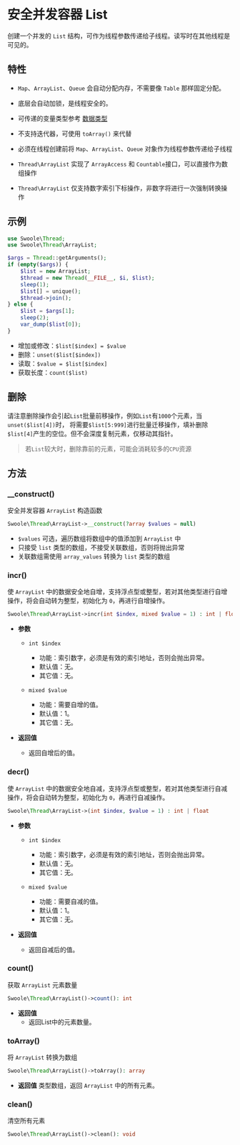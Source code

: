 # 安全并发容器 List

创建一个并发的 `List` 结构，可作为线程参数传递给子线程。读写时在其他线程是可见的。

## 特性
- `Map`、`ArrayList`、`Queue` 会自动分配内存，不需要像 `Table` 那样固定分配。

- 底层会自动加锁，是线程安全的。

- 可传递的变量类型参考 [数据类型](thread/transfer.md)

- 不支持迭代器，可使用 `toArray()` 来代替

- 必须在线程创建前将 `Map`、`ArrayList`、`Queue` 对象作为线程参数传递给子线程

- `Thread\ArrayList` 实现了 `ArrayAccess` 和 `Countable`接口，可以直接作为数组操作

- `Thread\ArrayList` 仅支持数字索引下标操作，非数字将进行一次强制转换操作

## 示例
```php
use Swoole\Thread;
use Swoole\Thread\ArrayList;

$args = Thread::getArguments();
if (empty($args)) {
    $list = new ArrayList;
    $thread = new Thread(__FILE__, $i, $list);
    sleep(1);
    $list[] = unique();
    $thread->join();
} else {
    $list = $args[1];
    sleep(2);
    var_dump($list[0]);
}
```

- 增加或修改：`$list[$index] = $value`
- 删除：`unset($list[$index])`
- 读取：`$value = $list[$index]`
- 获取长度：`count($list)`

## 删除
请注意删除操作会引起`List`批量前移操作，例如`List`有`1000`个元素，当`unset($list[4])`时，
将需要`$list[5:999]`进行批量迁移操作，填补删除`$list[4]`产生的空位。但不会深度复制元素，仅移动其指针。

> 若`List`较大时，删除靠前的元素，可能会消耗较多的`CPU`资源

## 方法

### __construct()
安全并发容器 `ArrayList` 构造函数

```php
Swoole\Thread\ArrayList->__construct(?array $values = null)
```

- `$values` 可选，遍历数组将数组中的值添加到 `ArrayList` 中
- 只接受 `list` 类型的数组，不接受关联数组，否则将抛出异常
- 关联数组需使用 `array_values` 转换为 `list` 类型的数组

### incr()
使 `ArrayList` 中的数据安全地自增，支持浮点型或整型，若对其他类型进行自增操作，将会自动转为整型，初始化为 `0`，再进行自增操作。

```php
Swoole\Thread\ArrayList->incr(int $index, mixed $value = 1) : int | float
```

* **参数**
    * `int $index`
        * 功能：索引数字，必须是有效的索引地址，否则会抛出异常。
        * 默认值：无。
        * 其它值：无。

    * `mixed $value`
        * 功能：需要自增的值。
        * 默认值：1。
        * 其它值：无。

* **返回值**
    * 返回自增后的值。

### decr()
使 `ArrayList` 中的数据安全地自减，支持浮点型或整型，若对其他类型进行自减操作，将会自动转为整型，初始化为 `0`，再进行自减操作。

```php
Swoole\Thread\ArrayList->(int $index, $value = 1) : int | float
```

* **参数**
    * `int $index`
        * 功能：索引数字，必须是有效的索引地址，否则会抛出异常。
        * 默认值：无。
        * 其它值：无。

    * `mixed $value`
        * 功能：需要自减的值。
        * 默认值：1。
        * 其它值：无。

* **返回值**
    * 返回自减后的值。

### count()
获取 `ArrayList` 元素数量

```php
Swoole\Thread\ArrayList()->count(): int
```

* **返回值**
    * 返回List中的元素数量。

### toArray()
将 `ArrayList` 转换为数组

```php
Swoole\Thread\ArrayList()->toArray(): array
```

* **返回值** 类型数组，返回 `ArrayList` 中的所有元素。

### clean()
清空所有元素

```php
Swoole\Thread\ArrayList()->clean(): void
```
